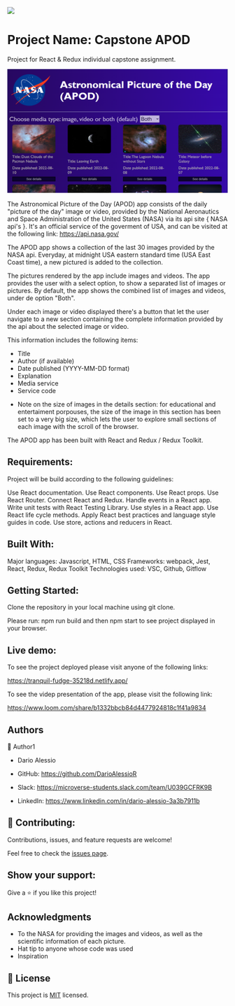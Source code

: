 ![](https://img.shields.io/badge/Microverse-blueviolet)

# Project Name: Capstone APOD

Project for React & Redux individual capstone assignment.

![](src/assets/images/app-picture.png)

The Astronomical Picture of the Day (APOD) app consists of the daily "picture of the day" image or video, provided by the National Aeronautics and Space Administration of the United States (NASA) via its api site { NASA api's }. It's an official service of the goverment of USA, and can be visited at the following link:
https://api.nasa.gov/

The APOD app shows a collection of the last 30 images provided by the NASA api. Everyday, at midnight USA eastern standard time (USA East Coast time), a new pictured is added to the collection.

The pictures rendered by the app include images and videos. The app provides the user with a select option, to show a separated list of images or pictures. By default, the app shows the combined list of images and videos, under de option "Both".

Under each image or video displayed there's a button that let the user navigate to a new section containing the complete information provided by the api about the selected image or video.

This information includes the following items:
- Title
- Author (if available)
- Date published (YYYY-MM-DD format)
- Explanation
- Media service
- Service code

* Note on the size of images in the details section: for educational and entertaiment porpouses, the size of the image in this section has been set to a very big size, which lets the user to explore small sections of each image with the scroll of the browser. 

The APOD app has been built with React and Redux / Redux Toolkit.

## Requirements:

Project will be build according to the following guidelines:

Use React documentation.
Use React components.
Use React props.
Use React Router.
Connect React and Redux.
Handle events in a React app.
Write unit tests with React Testing Library.
Use styles in a React app.
Use React life cycle methods.
Apply React best practices and language style guides in code.
Use store, actions and reducers in React.

## Built With:
Major languages: Javascript, HTML, CSS
Frameworks: webpack, Jest, React, Redux, Redux Toolkit
Technologies used: VSC, Github, Gitflow

## Getting Started:
Clone the repository in your local machine using git clone.

Please run: npm run build and then npm start to see project displayed in your browser.

## Live demo:

To see the project deployed please visit anyone of the following links:

https://tranquil-fudge-35218d.netlify.app/

To see the videp presentation of the app, please visit the following link:

https://www.loom.com/share/b1332bbcb84d4477924818c1f41a9834


##  Authors
👤 Author1

- Dario Alessio

- GitHub: https://github.com/DarioAlessioR

- Slack: https://microverse-students.slack.com/team/U039GCFRK9B

- LinkedIn: https://www.linkedin.com/in/dario-alessio-3a3b7911b


## 🤝 Contributing:

Contributions, issues, and feature requests are welcome!

Feel free to check the [issues page](../../issues/).

## Show your support:

Give a ⭐️ if you like this project!

## Acknowledgments

- To the NASA for providing the images and videos, as well as the scientific information of each picture.
- Hat tip to anyone whose code was used
- Inspiration

## 📝 License

This project is [MIT](./MIT.md) licensed.